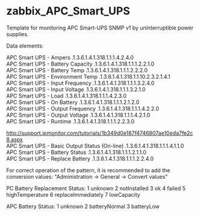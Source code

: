 # zabbix_APC_Smart_UPS

Template for monitoring APC Smart-UPS SNMP v1 by uninterruptible power supplies.

Data elements:

APC Smart UPS - Ampers	 .1.3.6.1.4.1.318.1.1.1.4.2.4.0 		
APC Smart UPS - Battery Capacity 	.1.3.6.1.4.1.318.1.1.1.2.2.1.0  		
APC Smart UPS - Battery Temp 	.1.3.6.1.4.1.318.1.1.1.2.2.2.0		
APC Smart UPS - Environment Temp 	.1.3.6.1.4.1.318.1.1.10.2.3.2.1.4.1 		
APC Smart UPS - Input Frequency 	.1.3.6.1.4.1.318.1.1.1.3.2.4.0 		
APC Smart UPS - Input Voltage 	.1.3.6.1.4.1.318.1.1.1.3.2.1.0		
APC Smart UPS - Load 	.1.3.6.1.4.1.318.1.1.1.4.2.3.0 		
APC Smart UPS - On Battery 	.1.3.6.1.4.1.318.1.1.1.2.1.2.0 		
APC Smart UPS - Output Frequency 	.1.3.6.1.4.1.318.1.1.1.4.2.2.0 		
APC Smart UPS - Output Voltage	.1.3.6.1.4.1.318.1.1.1.4.2.1.0 		
APC Smart UPS - Runtime	.1.3.6.1.4.1.318.1.1.1.2.2.3.0		
		

http://support.ipmonitor.com/tutorials/1b349d0e187f4746807ae10eda7fe2c8.aspx			
APC Smart UPS - Basic Output Status (On-line)	.1.3.6.1.4.1.318.1.1.1.4.1.1.0		
APC Smart UPS - Battery Status	.1.3.6.1.4.1.318.1.1.1.2.1.1.0		
APC Smart UPS - Replace Battery	.1.3.6.1.4.1.318.1.1.1.2.2.4.0		
			
For correct operation of the pattern, it is recommended to add the conversion values: "Administration -> General -> Convert values"

PC Battery Replacement Status:
1  unknown
2  notInstalled
3  ok
4  failed
5  highTemperature
6  replaceImmediately
7  lowCapacity

APC Battery Status:	
1  unknown
2  batteryNormal
3  batteryLow
